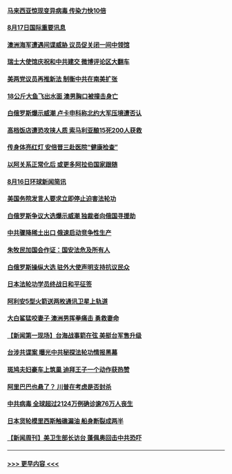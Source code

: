 #### [马来西亚惊现变异病毒 传染力快10倍](../pages/prog202/a102919934.md?t=08172202) 
#### [8月17日国际重要讯息](../pages/prog202/a102919900.md?t=08172202) 
#### [澳洲海军遭遇间谍威胁 议员促关闭一间中领馆](../pages/prog202/a102919899.md?t=08172202) 
#### [瑞士大使馆庆祝和中共建交 微博评论区大翻车](../pages/prog202/a102919894.md?t=08172202) 
#### [美两党议员再推新法 制衡中共在南美扩张](../pages/prog202/a102919833.md?t=08172202) 
#### [18公斤大鱼飞出水面 澳男胸口被撞击身亡](../pages/prog202/a102919775.md?t=08172202) 
#### [白俄罗斯爆示威潮 卢卡申科称北约大军压境遭否认](../pages/prog202/a102919733.md?t=08172202) 
#### [高档饭店遭恐攻挟人质 索马利亚酿15死200人获救](../pages/prog202/a102919692.md?t=08172202) 
#### [传身体亮红灯 安倍晋三赴医院“健康检查”](../pages/prog202/a102919665.md?t=08172202) 
#### [以阿关系正常化后 或更多阿拉伯国家跟随](../pages/prog202/a102919549.md?t=08172202) 
#### [8月16日环球新闻简讯](../pages/prog202/a102919555.md?t=08172202) 
#### [美国务院发言人要求立即停止迫害法轮功](../pages/prog202/a102919359.md?t=08172202) 
#### [白俄罗斯争议大选爆示威潮 独裁者向俄国寻援助](../pages/prog202/a102919451.md?t=08172202) 
#### [中共骤降稀土出口 俄速启动竞争性生产](../pages/prog202/a102919518.md?t=08172202) 
#### [朱牧民加国会作证：国安法危及所有人](../pages/prog202/a102919514.md?t=08172202) 
#### [白俄罗斯操纵大选 驻外大使声明支持抗议民众](../pages/prog202/a102919477.md?t=08172202) 
#### [日本法轮功学员终战日和平征签](../pages/prog202/a102919456.md?t=08172202) 
#### [阿利安5型火箭送两枚通讯卫星上轨道](../pages/prog202/a102919428.md?t=08172202) 
#### [大白鲨猛咬妻子 澳洲男挥拳痛击 勇救妻命](../pages/prog202/a102919394.md?t=08172202) 
#### [【新闻第一现场】台海战事箭在弦 美挺台军售升级](../pages/prog202/a102919344.md?t=08172202) 
#### [台涉共谍案 曝光中共秘探法轮功情报黑幕](../pages/prog202/a102919330.md?t=08172202) 
#### [斑鸠夫妇豪车上筑巢 迪拜王子一个动作获热赞](../pages/prog202/a102919318.md?t=08172202) 
#### [阿里巴巴也悬了？ 川普在考虑是否封杀](../pages/prog202/a102919276.md?t=08172202) 
#### [中共病毒 全球超过2124万例确诊逾76万人丧生](../pages/prog202/a102919206.md?t=08172202) 
#### [日本货轮模里西斯触礁漏油 船身断裂成两半](../pages/prog202/a102919185.md?t=08172202) 
#### [【新闻周刊】美卫生部长访台 蓬佩奥回击中共恐吓](../pages/prog202/a102919127.md?t=08172202) 

----
#### [ >>> 更早内容 <<< ](../indexes/prog202-earlier.md)
